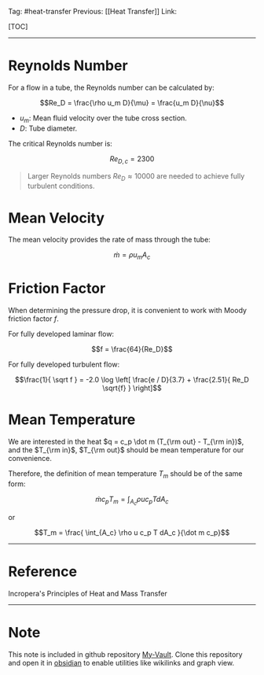 Tag: #heat-transfer 
Previous: [[Heat Transfer]]
Link: 

[TOC]

---

# Reynolds Number

For a flow in a tube, the Reynolds number can be calculated by:

$$Re_D = \frac{\rho u_m D}{\mu} = \frac{u_m D}{\nu}$$

- $u_m$: Mean fluid velocity over the tube cross section.
- $D$: Tube diameter.

The critical Reynolds number is:

$$Re_{D, c} = 2300$$

> Larger Reynolds numbers $Re_{D} \approx 10000$ are needed to achieve fully turbulent conditions.

# Mean Velocity

The mean velocity provides the rate of mass through the tube:

$$\dot m = \rho u_m A_c$$

# Friction Factor

When determining the pressure drop, it is convenient to work with Moody friction factor $f$.

For fully developed laminar flow:

$$f = \frac{64}{Re_D}$$

For fully developed turbulent flow:

$$\frac{1}{
	\sqrt f
} = -2.0 \log \left[
	\frac{e / D}{3.7} + 
	\frac{2.51}{
		Re_D \sqrt{f}
	}
\right]$$

# Mean Temperature

We are interested in the heat $q = c_p \dot m (T_{\rm out} - T_{\rm in})$, and the $T_{\rm in}$, $T_{\rm out}$ should be mean temperature for our convenience.

Therefore, the definition of mean temperature $T_m$ should be of the same form:

$$\dot m c_p T_m = \int_{A_c} \rho u c_p T dA_c$$

or

$$T_m = \frac{
	\int_{A_c} \rho u c_p T dA_c
}{\dot m c_p}$$

---

# Reference

Incropera's Principles of Heat and Mass Transfer

---

# Note

This note is included in github repository [My-Vault](https://github.com/LittleD3092/My-Vault.git). Clone this repository and open it in [obsidian](https://obsidian.md/) to enable utilities like wikilinks and graph view.